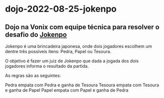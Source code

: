 # dojo-2022-08-25-jokenpo

Dojo na Vonix com equipe técnica para resolver o desafio do [Jokenpo](https://dojopuzzles.com/problems/jokenpo/)
--
Jokenpo é uma brincadeira japonesa, onde dois jogadores escolhem um dentre três possíveis itens: Pedra, Papel ou Tesoura.

O objetivo é fazer um juiz de Jokenpo que dada a jogada dos dois jogadores informa o resultado da partida.

As regras são as seguintes:

Pedra empata com Pedra e ganha de Tesoura
Tesoura empata com Tesoura e ganha de Papel
Papel empata com Papel e ganha de Pedra
